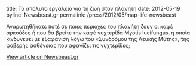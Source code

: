 title: Το απόλυτο εργαλείο για τη ζωή στον πλανήτη
date: 2012-05-19
byline:  Newsbeast.gr
permalink: /press/2012/05/map-life-newsbeast


Αναρωτηθήκατε ποτέ σε ποιες περιοχές του πλανήτη ζουν οι καφέ αρκούδες ή που θα βρείτε την καφέ νυχτερίδα Myotis lucifungus, η οποία κινδυνεύει με εξαφάνιση λόγω του «Συνδρόμου της Λευκής Μύτης», της φοβερής ασθένειας που αφανίζει τις νυχτερίδες;

[View article on Newsbeast.gr](http://www.newsbeast.gr/environment/arthro/353379/to-apoluto-ergaleio-gia-ti-zoi-ston-planiti/)
